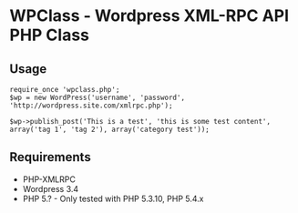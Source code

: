 # WPClass - Wordpress XML-RPC API PHP Class

## Usage

    require_once 'wpclass.php';
    $wp = new WordPress('username', 'password', 'http://wordpress.site.com/xmlrpc.php');
    
    $wp->publish_post('This is a test', 'this is some test content', array('tag 1', 'tag 2'), array('category test'));


## Requirements

* PHP-XMLRPC
* Wordpress 3.4
* PHP 5.? - Only tested with PHP 5.3.10, PHP 5.4.x
